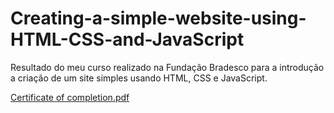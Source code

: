 # Creating-a-simple-website-using-HTML-CSS-and-JavaScript
Resultado do meu curso realizado na Fundação Bradesco para a introdução a criação de um site simples usando HTML, CSS e JavaScript.

[Certificate of completion.pdf](https://github.com/Gabriel-Osmar/Creating-a-simple-website-using-HTML-CSS-and-JavaScript/files/15314816/Certificado.de.conclusao.pdf)
